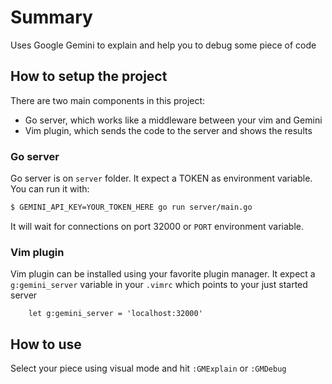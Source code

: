 # Summary

Uses Google Gemini to explain and help you to debug some piece of code

## How to setup the project

There are two main components in this project:
- Go server, which works like a middleware between your vim and Gemini
- Vim plugin, which sends the code to the server and shows the results

### Go server

Go server is on `server` folder. It expect a TOKEN as environment variable. You can run it with:

```bash
$ GEMINI_API_KEY=YOUR_TOKEN_HERE go run server/main.go
```

It will wait for connections on port 32000 or `PORT` environment variable.

### Vim plugin

Vim plugin can be installed using your favorite plugin manager.
It expect a `g:gemini_server` variable in your `.vimrc` which points to your just started server

```vim
    let g:gemini_server = 'localhost:32000'
```

## How to use

Select your piece using visual mode and hit `:GMExplain` or `:GMDebug`

